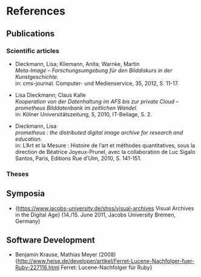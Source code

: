 
References
==========

## Publications

### Scientific articles

* Dieckmann, Lisa; Kliemann, Anita; Warnke, Martin    
_Meta-Image – Forschungsumgebung für den Bilddiskurs in der Kunstgeschichte._    
in: cms-journal. Computer- und Medienservice, 35, 2012, S. 11-17.

* Lisa Dieckmann; Claus Kalle    
_Kooperation von der Datenhaltung im AFS bis zur private Cloud – prometheus Bilddatenbank im zeitlichen Wandel._    
in: Kölner Universitätszeitung, 5, 2010, IT-Beilage, S. 2.

* Dieckmann, Lisa    
_prometheus : the distributed digital image archive for research and education._    
in: L’Art et la Mesure : Histoire de l’art et méthodes quantitatives, sous la direction de Béatrice Joyeux-Prunel, avec la collaboration de Luc Sigalo Santos, Paris, Editions Rue d’Ulm, 2010, S. 141-151.

### Theses

## Symposia

* {https://www.jacobs-university.de/shss/visual-archives Visual Archives in the Digital Age} (14./15. June 2011, Jacobs University Bremen, Germany)

## Software Development 

* Benjamin Krause, Mathias Meyer (2008) {http://www.heise.de/developer/artikel/Ferret-Lucene-Nachfolger-fuer-Ruby-227116.html Ferret: Lucene-Nachfolger für Ruby}
